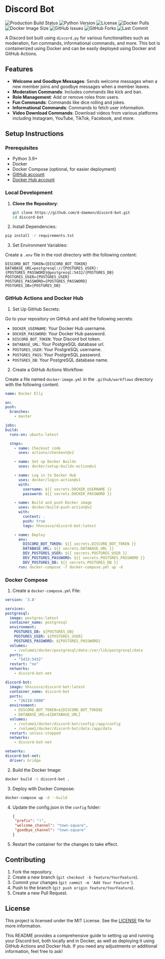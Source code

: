 # Discord Bot

![Production Build Status](https://github.com/d-daemon/discord-bot/actions/workflows/docker-image.yml/badge.svg?branch=master)
![Python Version](https://img.shields.io/badge/Python-3.9-blue.svg)
![License](https://img.shields.io/github/license/d-daemon/discord-bot)
![Docker Pulls](https://img.shields.io/docker/pulls/hhxcusco/discord-bot)
![Docker Image Size](https://img.shields.io/docker/image-size/hhxcusco/discord-bot/latest)
![GitHub Issues](https://img.shields.io/github/issues/d-daemon/discord-bot)
![GitHub Forks](https://img.shields.io/github/forks/d-daemon/discord-bot)
![Last Commit](https://img.shields.io/github/last-commit/d-daemon/discord-bot)


A Discord bot built using `discord.py` for various functionalities such as moderation, fun commands, informational commands, and more. This bot is containerized using Docker and can be easily deployed using Docker and GitHub Actions.

## Features

- **Welcome and Goodbye Messages**: Sends welcome messages when a new member joins and goodbye messages when a member leaves.
- **Moderation Commands**: Includes commands like kick and ban.
- **Role Management**: Add or remove roles from users.
- **Fun Commands**: Commands like dice rolling and jokes.
- **Informational Commands**: Commands to fetch user information.
- **Video Download Commands**: Download videos from various platforms including Instagram, YouTube, TikTok, Facebook, and more.

## Setup Instructions

### Prerequisites

- Python 3.9+
- Docker
- Docker Compose (optional, for easier deployment)
- [GitHub account](https://github.com/)
- [Docker Hub account](https://hub.docker.com/)

### Local Development

1. **Clone the Repository**:

   ```bash
   git clone https://github.com/d-daemon/discord-bot.git
   cd discord-bot
    ```

2. Install Dependencies:

  ```bash
  pip install -r requirements.txt
  ```

3. Set Environment Variables:

  Create a `.env` file in the root directory with the following content:

  ```dotenv
  DISCORD_BOT_TOKEN={DISCORD_BOT_TOKEN}
  DATABASE_URL=postgresql://{POSTGRES_USER}:{POSTGRES_PASSWORD}@postgresql:5432/{POSTGRES_DB}
  POSTGRES_USER={POSTGRES_USER}
  POSTGRES_PASSWORD={POSTGRES_PASSWORD}
  POSTGRES_DB={POSTGRES_DB}
  ```

### GitHub Actions and Docker Hub

1. Set Up GitHub Secrets:

Go to your repository on GitHub and add the following secrets:

  - `DOCKER_USERNAME`: Your Docker Hub username.
  - `DOCKER_PASSWORD`: Your Docker Hub password.
  - `DISCORD_BOT_TOKEN`: Your Discord bot token.
  - `DATABASE_URL`: Your PostgreSQL database url.
  - `POSTGRES_USER`: Your PostgreSQL username.
  - `POSTGRES_PASS`: Your PostgreSQL password.
  - `POSTGRES_DB`: Your PostgreSQL database name.

2. Create a GitHub Actions Workflow:

Create a file named `docker-image.yml` in the `.github/workflows` directory with the following content. 

  ```yaml
name: Docker Elly

on:
  push:
    branches:
      - master

jobs:
  build:
    runs-on: ubuntu-latest

    steps:
      - name: Checkout code
        uses: actions/checkout@v2

      - name: Set up Docker Buildx
        uses: docker/setup-buildx-action@v1

      - name: Log in to Docker Hub
        uses: docker/login-action@v1
        with:
          username: ${{ secrets.DOCKER_USERNAME }}
          password: ${{ secrets.DOCKER_PASSWORD }}

      - name: Build and push Docker image
        uses: docker/build-push-action@v2
        with:
          context: .
          push: true
          tags: hhxcusco/discord-bot:latest

      - name: Deploy
        env:
          DISCORD_BOT_TOKEN: ${{ secrets.DISCORD_BOT_TOKEN }}
          DATABASE_URL: ${{ secrets.DATABASE_URL }}
          DEV_POSTGRES_USER: ${{ secrets.POSTGRES_USER }}
          DEV_POSTGRES_PASSWORD: ${{ secrets.POSTGRES_PASSWORD }}
          DEV_POSTGRES_DB: ${{ secrets.POSTGRES_DB }}
        run: docker-compose -f docker-compose.yml up -d
  ```

### Docker Compose

1. Create a `docker-compose.yml` File:

  ```yaml
version: '3.8'

services:
  postgresql:
    image: postgres:latest
    container_name: postgresql
    environment:
      POSTGRES_DB: ${POSTGRES_DB}
      POSTGRES_USER: ${POSTGRES_USER}
      POSTGRES_PASSWORD: ${POSTGRES_PASSWORD}
    volumes:
      - /volume1/docker/postgresql/data:/var/lib/postgresql/data
    ports:
      - "5433:5432"
    restart: "no"
    networks:
      - discord-bot-net

  discord-bot:
    image: hhxcusco/discord-bot:latest
    container_name: discord-bot
    ports:
      - "26218:5000"
    environment:
      - DISCORD_BOT_TOKEN=${DISCORD_BOT_TOKEN}
      - DATABASE_URL=${DATABASE_URL}
    volumes:
      - /volume1/docker/discord-bot/config:/app/config
      - /volume1/docker/discord-bot/data:/app/data
    restart: unless-stopped
    networks:
      - discord-bot-net

networks:
  discord-bot-net:
    driver: bridge
  ```

2. Build the Docker Image:

  ```bash
  docker build -t discord-bot .
  ```

3. Deploy with Docker Compose:

  ```bash
  docker-compose up -d --build
  ```
4. Update the config.json in the `config` folder:

   ```json
   {
    "prefix": "!",
    "welcome_channel": "town-square",
    "goodbye_channel": "town-square"
   }
   
   ```

5. Restart the container for the changes to take effect. 

## Contributing
1. Fork the repository.
2. Create a new branch (`git checkout -b feature/YourFeature`).
3. Commit your changes (`git commit -m 'Add Your Feature'`).
4. Push to the branch (`git push origin feature/YourFeature`).
5. Create a new Pull Request.

## License

This project is licensed under the MIT License. See the [LICENSE](https://github.com/d-daemon/discord-bot/blob/master/LICENSE) file for more information.

This README provides a comprehensive guide to setting up and running your Discord bot, both locally and in Docker, as well as deploying it using GitHub Actions and Docker Hub. If you need any adjustments or additional information, feel free to ask!
